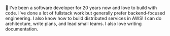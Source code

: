 👋 I've been a software developer for 20 years now and love to build with code. I've done a lot of fullstack work but generally prefer backend-focused engineering. I also know how to build distributed services in AWS! I can do architecture, write plans, and lead small teams. I also love writing documentation.

<!--
**kaisershahid/kaisershahid** is a ✨ _special_ ✨ repository because its `README.md` (this file) appears on your GitHub profile.

Here are some ideas to get you started:

- 🔭 I’m currently working on ...
- 🌱 I’m currently learning ...
- 👯 I’m looking to collaborate on ...
- 🤔 I’m looking for help with ...
- 💬 Ask me about ...
- 📫 How to reach me: ...
- 😄 Pronouns: ...
- ⚡ Fun fact: ...
-->
